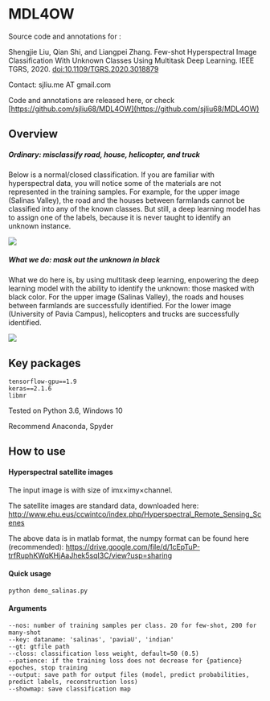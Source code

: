 # MDL4OW

Source code and annotations for :

Shengjie Liu, Qian Shi, and Liangpei Zhang. Few-shot Hyperspectral Image Classification With Unknown Classes Using Multitask Deep Learning. IEEE TGRS, 2020. [doi:10.1109/TGRS.2020.3018879](https://doi.org/10.1109/TGRS.2020.3018879)

Contact: sjliu.me AT gmail.com

Code and annotations are released here, or check [https://github.com/sjliu68/MDL4OW](https://github.com/sjliu68/MDL4OW)

## Overview
##### Ordinary: misclassify road, house, helicopter, and truck 
Below is a normal/closed classification. If you are familiar with hyperspectral data, you will notice some of the materials are not represented in the training samples. For example, for the upper image (Salinas Valley), the road and the houses between farmlands cannot be classified into any of the known classes. But still, a deep learning model has to assign one of the labels, because it is never taught to identify an unknown instance.

![](https://sjliu.me/images/mdl4ow1.png)

##### What we do: mask out the unknown in black
What we do here is, by using multitask deep learning, enpowering the deep learning model with the ability to identify the unknown: those masked with black color. 
For the upper image (Salinas Valley), the roads and houses between farmlands are successfully identified.
For the lower image (University of Pavia Campus), helicopters and trucks are successfully identified. 

![](https://sjliu.me/images/mdl4ow2.png)




## Key packages
    tensorflow-gpu==1.9
    keras==2.1.6
    libmr
    
Tested on Python 3.6, Windows 10

Recommend Anaconda, Spyder
    
## How to use
#### Hyperspectral satellite images
The input image is with size of imx×imy×channel. 

The satellite images are standard data, downloaded here: <http://www.ehu.eus/ccwintco/index.php/Hyperspectral_Remote_Sensing_Scenes>

The above data is in matlab format, the numpy format can be found here (recommended):
<https://drive.google.com/file/d/1cEpTuP-trfRuphKWqKHjAaJhek5sqI3C/view?usp=sharing>



#### Quick usage
    python demo_salinas.py

#### Arguments
    --nos: number of training samples per class. 20 for few-shot, 200 for many-shot
    --key: dataname: 'salinas', 'paviaU', 'indian'
    --gt: gtfile path
    --closs: classification loss weight, default=50 (0.5)
    --patience: if the training loss does not decrease for {patience} epoches, stop training
    --output: save path for output files (model, predict probabilities, predict labels, reconstruction loss)
    --showmap: save classification map

